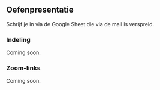 ## Oefenpresentatie

Schrijf je in via de Google Sheet die via de mail is verspreid.


### Indeling

Coming soon.

### Zoom-links

Coming soon.